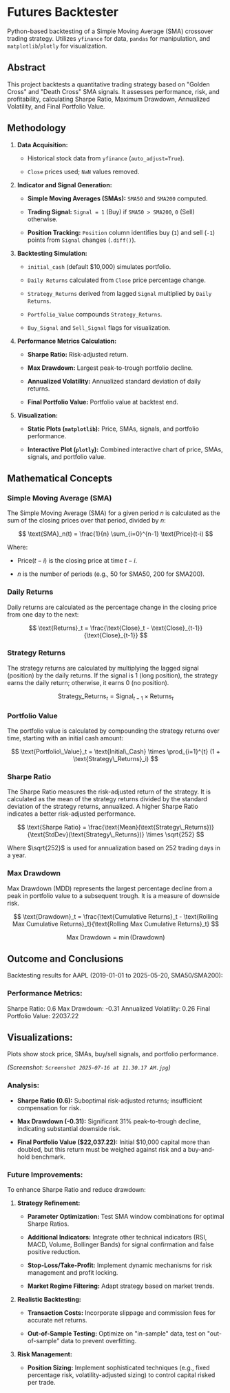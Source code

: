 # Futures Backtester

Python-based backtesting of a Simple Moving Average (SMA) crossover trading strategy. Utilizes `yfinance` for data, `pandas` for manipulation, and `matplotlib`/`plotly` for visualization.

## Abstract

This project backtests a quantitative trading strategy based on "Golden Cross" and "Death Cross" SMA signals. It assesses performance, risk, and profitability, calculating Sharpe Ratio, Maximum Drawdown, Annualized Volatility, and Final Portfolio Value.

## Methodology

1. **Data Acquisition:**

   * Historical stock data from `yfinance` (`auto_adjust=True`).

   * `Close` prices used; `NaN` values removed.

2. **Indicator and Signal Generation:**

   * **Simple Moving Averages (SMAs):** `SMA50` and `SMA200` computed.

   * **Trading Signal:** `Signal = 1` (Buy) if `SMA50 > SMA200`, `0` (Sell) otherwise.

   * **Position Tracking:** `Position` column identifies buy (`1`) and sell (`-1`) points from `Signal` changes (`.diff()`).

3. **Backtesting Simulation:**

   * `initial_cash` (default $10,000) simulates portfolio.

   * `Daily Returns` calculated from `Close` price percentage change.

   * `Strategy_Returns` derived from lagged `Signal` multiplied by `Daily Returns`.

   * `Portfolio_Value` compounds `Strategy_Returns`.

   * `Buy_Signal` and `Sell_Signal` flags for visualization.

4. **Performance Metrics Calculation:**

   * **Sharpe Ratio:** Risk-adjusted return.

   * **Max Drawdown:** Largest peak-to-trough portfolio decline.

   * **Annualized Volatility:** Annualized standard deviation of daily returns.

   * **Final Portfolio Value:** Portfolio value at backtest end.

5. **Visualization:**

   * **Static Plots (`matplotlib`):** Price, SMAs, signals, and portfolio performance.

   * **Interactive Plot (`plotly`):** Combined interactive chart of price, SMAs, signals, and portfolio value.

## Mathematical Concepts

### Simple Moving Average (SMA)

The Simple Moving Average (SMA) for a given period $n$ is calculated as the sum of the closing prices over that period, divided by $n$:

$$
\text{SMA}_n(t) = \frac{1}{n} \sum_{i=0}^{n-1} \text{Price}(t-i)
$$

Where:

* $\text{Price}(t-i)$ is the closing price at time $t-i$.

* $n$ is the number of periods (e.g., 50 for SMA50, 200 for SMA200).

### Daily Returns

Daily returns are calculated as the percentage change in the closing price from one day to the next:

$$
\text{Returns}_t = \frac{\text{Close}_t - \text{Close}_{t-1}}{\text{Close}_{t-1}}
$$

### Strategy Returns

The strategy returns are calculated by multiplying the lagged signal (position) by the daily returns. If the signal is 1 (long position), the strategy earns the daily return; otherwise, it earns 0 (no position).

$$
\text{Strategy\_Returns}_t = \text{Signal}_{t-1} \times \text{Returns}_t
$$

### Portfolio Value

The portfolio value is calculated by compounding the strategy returns over time, starting with an initial cash amount:

$$
\text{Portfolio\_Value}_t = \text{Initial\_Cash} \times \prod_{i=1}^{t} (1 + \text{Strategy\_Returns}_i)
$$

### Sharpe Ratio

The Sharpe Ratio measures the risk-adjusted return of the strategy. It is calculated as the mean of the strategy returns divided by the standard deviation of the strategy returns, annualized. A higher Sharpe Ratio indicates a better risk-adjusted performance.

$$
\text{Sharpe Ratio} = \frac{\text{Mean}(\text{Strategy\_Returns})}{\text{StdDev}(\text{Strategy\_Returns})} \times \sqrt{252}
$$

Where $\sqrt{252}$ is used for annualization based on 252 trading days in a year.

### Max Drawdown

Max Drawdown (MDD) represents the largest percentage decline from a peak in portfolio value to a subsequent trough. It is a measure of downside risk.

$$
\text{Drawdown}_t = \frac{\text{Cumulative Returns}_t - \text{Rolling Max Cumulative Returns}_t}{\text{Rolling Max Cumulative Returns}_t}
$$

$$
\text{Max Drawdown} = \min(\text{Drawdown})
$$

## Outcome and Conclusions

Backtesting results for AAPL (2019-01-01 to 2025-05-20, SMA50/SMA200):

### Performance Metrics:

Sharpe Ratio: 0.6
Max Drawdown: -0.31
Annualized Volatility: 0.26
Final Portfolio Value: 22037.22

## Visualizations:

Plots show stock price, SMAs, buy/sell signals, and portfolio performance.

*(Screenshot: `Screenshot 2025-07-16 at 11.30.17 AM.jpg`)*

### Analysis:

* **Sharpe Ratio (0.6):** Suboptimal risk-adjusted returns; insufficient compensation for risk.

* **Max Drawdown (-0.31):** Significant 31% peak-to-trough decline, indicating substantial downside risk.

* **Final Portfolio Value ($22,037.22):** Initial $10,000 capital more than doubled, but this return must be weighed against risk and a buy-and-hold benchmark.

### Future Improvements:

To enhance Sharpe Ratio and reduce drawdown:

1. **Strategy Refinement:**

   * **Parameter Optimization:** Test SMA window combinations for optimal Sharpe Ratios.

   * **Additional Indicators:** Integrate other technical indicators (RSI, MACD, Volume, Bollinger Bands) for signal confirmation and false positive reduction.

   * **Stop-Loss/Take-Profit:** Implement dynamic mechanisms for risk management and profit locking.

   * **Market Regime Filtering:** Adapt strategy based on market trends.

2. **Realistic Backtesting:**

   * **Transaction Costs:** Incorporate slippage and commission fees for accurate net returns.

   * **Out-of-Sample Testing:** Optimize on "in-sample" data, test on "out-of-sample" data to prevent overfitting.

3. **Risk Management:**

   * **Position Sizing:** Implement sophisticated techniques (e.g., fixed percentage risk, volatility-adjusted sizing) to control capital risked per trade.
